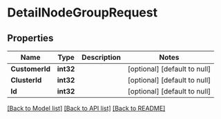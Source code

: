 # DetailNodeGroupRequest

## Properties
Name | Type | Description | Notes
------------ | ------------- | ------------- | -------------
**CustomerId** | **int32** |  | [optional] [default to null]
**ClusterId** | **int32** |  | [optional] [default to null]
**Id** | **int32** |  | [optional] [default to null]

[[Back to Model list]](../README.md#documentation-for-models) [[Back to API list]](../README.md#documentation-for-api-endpoints) [[Back to README]](../README.md)

